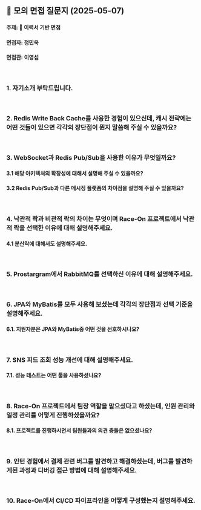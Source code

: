 ## 📌 모의 면접 질문지 (2025-05-07)
#### 주제: 📝 이력서 기반 면접
#### 면접자: 정민욱
#### 면접관: 이영섭

<br>

### 1. 자기소개 부탁드립니다.

<br>

### 2. Redis Write Back Cache를 사용한 경험이 있으신데, 캐시 전략에는 어떤 것들이 있으면 각각의 장단점이 뭔지 말씀해 주실 수 있을까요?

<br>

### 3. WebSocket과 Redis Pub/Sub을 사용한 이유가 무엇일까요?
#### 3.1 해당 아키텍처의 확장성에 대해서 설명해 주실 수 있을까요?
#### 3.2 Redis Pub/Sub과 다른 메시징 플랫폼의 차이점을 설명해 주실 수 있을까요?

<br>

### 4. 낙관적 락과 비관적 락의 차이는 무엇이며 Race-On 프로젝트에서 낙관적 락을 선택한 이유에 대해 설명해주세요.
#### 4.1 분산락에 대해서도 설명해주세요.

<br>

### 5. Prostargram에서 RabbitMQ를 선택하신 이유에 대해 설명해주세요.

<br>

### 6. JPA와 MyBatis를 모두 사용해 보셨는데 각각의 장단점과 선택 기준을 설명해주세요.
#### 6.1. 지원자분은 JPA와 MyBatis중 어떤 것을 선호하시나요?

<br>

### 7. SNS 피드 조회 성능 개선에 대해 설명해주세요.
#### 7.1. 성능 테스트는 어떤 툴을 사용하셨나요?

<br>

### 8. Race-On 프로젝트에서 팀장 역할을 맡으셨다고 하셨는데, 인원 관리와 일정 관리를 어떻게 진행하셨을까요?
#### 8.1. 프로젝트를 진행하시면서 팀원들과의 의견 충돌은 없으셨나요?

<br>

### 9. 인턴 경험에서 결제 관련 버그를 발견하고 해결하셨는데, 버그를 발견하게된 과정과 디버깅 접근 방법에 대해 설명해주세요.

<br>

### 10. Race-On에서 CI/CD 파이프라인을 어떻게 구성했는지 설명해주세요.

